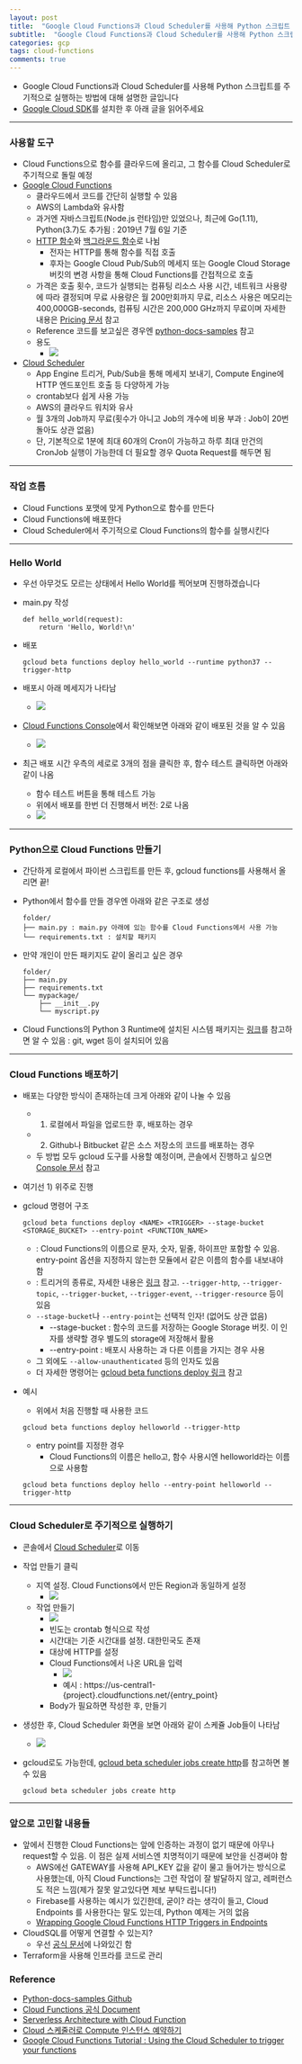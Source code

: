 ```yaml
---
layout: post
title:  "Google Cloud Functions과 Cloud Scheduler를 사용해 Python 스크립트 주기적으로 실행하기"
subtitle:  "Google Cloud Functions과 Cloud Scheduler를 사용해 Python 스크립트 주기적으로 실행하기"
categories: gcp
tags: cloud-functions
comments: true
---
```


- Google Cloud Functions과 Cloud Scheduler를 사용해 Python 스크립트를 주기적으로 실행하는 방법에 대해 설명한 글입니다
- [Google Cloud SDK](https://cloud.google.com/sdk/install?authuser=2&hl=ko)를 설치한 후 아래 글을 읽어주세요

---


### 사용할 도구
- Cloud Functions으로 함수를 클라우드에 올리고, 그 함수를 Cloud Scheduler로 주기적으로 돌릴 예정
- [Google Cloud Functions](https://cloud.google.com/functions/)
	- 클라우드에서 코드를 간단히 실행할 수 있음
	- AWS의 Lambda와 유사함
	- 과거엔 자바스크립트(Node.js 런타임)만 있었으나, 최근에 Go(1.11), Python(3.7)도 추가됨 : 2019년 7월 6일 기준
	- [HTTP 함수](https://cloud.google.com/functions/docs/writing/http?hl=ko)와 [백그라운드 함수](https://cloud.google.com/functions/docs/writing/background?hl=ko)로 나뉨
		- 전자는 HTTP를 통해 함수를 직접 호출
		- 후자는 Google Cloud Pub/Sub의 메세지 또는 Google Cloud Storage 버킷의 변경 사항을 통해 Cloud Functions를 간접적으로 호출 
	- 가격은 호출 횟수, 코드가 실행되는 컴퓨팅 리소스 사용 시간, 네트워크 사용량에 따라 결정되며 무료 사용량은 월 200만회까지 무료, 리소스 사용은 메모리는 400,000GB-seconds, 컴퓨팅 시간은 200,000 GHz까지 무료이며 자세한 내용은 [Pricing 문서](https://cloud.google.com/functions/pricing) 참고  
	- Reference 코드를 보고싶은 경우엔 [python-docs-samples](https://github.com/GoogleCloudPlatform/python-docs-samples/tree/master/functions) 참고
	- 용도
		- <img src="https://www.dropbox.com/s/xbka8brnlf1w23h/%EC%8A%A4%ED%81%AC%EB%A6%B0%EC%83%B7%202019-07-06%2000.51.11.png?raw=1">
- [Cloud Scheduler](https://cloud.google.com/scheduler/)
	- App Engine 트리거, Pub/Sub을 통해 메세지 보내기, Compute Engine에 HTTP 엔드포인트 호출 등 다양하게 가능
	- crontab보다 쉽게 사용 가능
	- AWS의 클라우드 워치와 유사 
	- 월 3개의 Job까지 무료(횟수가 아니고 Job의 개수에 비용 부과 : Job이 20번 돌아도 상관 없음)
	- 단, 기본적으로 1분에 최대 60개의 Cron이 가능하고 하루 최대 만건의 CronJob 실행이 가능한데 더 필요할 경우 Quota Request를 해두면 됨

---

### 작업 흐름
- Cloud Functions 포맷에 맞게 Python으로 함수를 만든다
- Cloud Functions에 배포한다
- Cloud Scheduler에서 주기적으로 Cloud Functions의 함수를 실행시킨다

---

### Hello World
- 우선 아무것도 모르는 상태에서 Hello World를 찍어보며 진행하겠습니다
- main.py 작성
	
	```
	def hello_world(request):
		return 'Hello, World!\n'
	```

- 배포
	
	```
	gcloud beta functions deploy hello_world --runtime python37 --trigger-http
	```

- 배포시 아래 메세지가 나타남
	- <img src="https://www.dropbox.com/s/edzm4hod0fbds1b/%EC%8A%A4%ED%81%AC%EB%A6%B0%EC%83%B7%202019-07-06%2001.24.03.png?raw=1">
- [Cloud Functions Console](https://console.cloud.google.com/functions/)에서 확인해보면 아래와 같이 배포된 것을 알 수 있음
	- <img src="https://www.dropbox.com/s/moxbvlof7uhnklz/%EC%8A%A4%ED%81%AC%EB%A6%B0%EC%83%B7%202019-07-06%2001.27.28.png?raw=1">
- 최근 배포 시간 우측의 세로로 3개의 점을 클릭한 후, 함수 테스트 클릭하면 아래와 같이 나옴
	- 함수 테스트 버튼을 통해 테스트 가능
	- 위에서 배포를 한번 더 진행해서 버전: 2로 나옴
	- <img src="https://www.dropbox.com/s/9s32qljoszgfhpy/%EC%8A%A4%ED%81%AC%EB%A6%B0%EC%83%B7%202019-07-06%2001.32.34.png?raw=1"> 

---	

### Python으로 Cloud Functions 만들기
- 간단하게 로컬에서 파이썬 스크립트를 만든 후, gcloud functions를 사용해서 올리면 끝!
- Python에서 함수를 만들 경우엔 아래와 같은 구조로 생성
	
	```
	folder/
	├── main.py : main.py 아래에 있는 함수를 Cloud Functions에서 사용 가능
	└── requirements.txt : 설치할 패키지
	```

- 만약 개인이 만든 패키지도 같이 올리고 싶은 경우
	
	```
	folder/
	├── main.py
	├── requirements.txt 	
	└── mypackage/
	    ├── __init__.py
	    └── myscript.py
	```

- Cloud Functions의 Python 3 Runtime에 설치된 시스템 패키지는 [링크](https://cloud.google.com/functions/docs/reference/python-system-packages?hl=ko)를 참고하면 알 수 있음 : git, wget 등이 설치되어 있음

---

### Cloud Functions 배포하기
- 배포는 다양한 방식이 존재하는데 크게 아래와 같이 나눌 수 있음
	- 1) 로컬에서 파일을 업로드한 후, 배포하는 경우
	- 2) Github나 Bitbucket 같은 소스 저장소의 코드를 배포하는 경우
	- 두 방법 모두 gcloud 도구를 사용할 예정이며, 콘솔에서 진행하고 싶으면 [Console 문서](https://cloud.google.com/functions/docs/deploying/console?hl=ko) 참고
- 여기선 1) 위주로 진행
- gcloud 명령어 구조
	
	```
	gcloud beta functions deploy <NAME> <TRIGGER> --stage-bucket <STORAGE_BUCKET> --entry-point <FUNCTION_NAME>
	```

	- <NAME> : Cloud Functions의 이름으로 문자, 숫자, 밑줄, 하이프만 포함할 수 있음. entry-point 옵션을 지정하지 않는한 모듈에서 같은 이름의 함수를 내보내야 함
	- <TRIGGER> : 트리거의 종류로, 자세한 내용은 [링크](https://cloud.google.com/functions/docs/calling/?hl=ko) 참고. `--trigger-http`, `--trigger-topic`, `--trigger-bucket`, `--trigger-event`, `--trigger-resource` 등이 있음
	- `--stage-bucket`나 `--entry-point`는 선택적 인자! (없어도 상관 없음)
		- --stage-bucket : 함수의 코드를 저장하는 Google Storage 버킷. 이 인자를 생략할 경우 별도의 storage에 저장해서 활용
		- --entry-point : 배포시 사용하는 <NAME>과 다른 이름을 가지는 경우 사용
	- 그 외에도 `--allow-unauthenticated` 등의 인자도 있음
	- 더 자세한 명령어는 [gcloud beta functions deploy 링크](https://cloud.google.com/sdk/gcloud/reference/beta/functions/deploy?hl=ko) 참고
- 예시
	- 위에서 처음 진행할 때 사용한 코드
	
	```
	gcloud beta functions deploy helloworld --trigger-http
	```
	
	- entry point를 지정한 경우 
		- Cloud Functions의 이름은 hello고, 함수 사용시엔 helloworld라는 이름으로 사용함
	```
	gcloud beta functions deploy hello --entry-point helloworld --trigger-http
	```

---

### Cloud Scheduler로 주기적으로 실행하기
- 콘솔에서 [Cloud Scheduler](https://console.cloud.google.com/cloudscheduler?project=geultto)로 이동
- 작업 만들기 클릭
	- 지역 설정. Cloud Functions에서 만든 Region과 동일하게 설정
		- <img src="https://www.dropbox.com/s/6r1xu8dybcvdocy/%EC%8A%A4%ED%81%AC%EB%A6%B0%EC%83%B7%202019-07-06%2011.56.06.png?raw=1"> 
	- 작업 만들기
		- <img src="https://www.dropbox.com/s/r4pwhx154havkm7/%EC%8A%A4%ED%81%AC%EB%A6%B0%EC%83%B7%202019-07-06%2012.00.03.png?raw=1">
		- 빈도는 crontab 형식으로 작성
		- 시간대는 기준 시간대를 설정. 대한민국도 존재
		- 대상에 HTTP를 설정 
		- Cloud Functions에서 나온 URL을 입력
			- <img src="https://www.dropbox.com/s/tki7pepqbvtvaez/%EC%8A%A4%ED%81%AC%EB%A6%B0%EC%83%B7%202019-07-06%2012.01.02.png?raw=1"> 
			- 예시 : https://us-central1-{project}.cloudfunctions.net/{entry_point}
		- Body가 필요하면 작성한 후, 만들기  
- 생성한 후, Cloud Scheduler 화면을 보면 아래와 같이 스케쥴 Job들이 나타남
	- <img src="https://www.dropbox.com/s/gy7v6bbdsvqvxfn/%EC%8A%A4%ED%81%AC%EB%A6%B0%EC%83%B7%202019-07-06%2012.04.20.png?raw=1"> 
- gcloud로도 가능한데, [gcloud beta scheduler jobs create http](https://cloud.google.com/sdk/gcloud/reference/beta/scheduler/jobs/create/http)를 참고하면 볼 수 있음
	
	```
	gcloud beta scheduler jobs create http
	``` 

---


### 앞으로 고민할 내용들
- 앞에서 진행한 Cloud Functions는 앞에 인증하는 과정이 없기 때문에 아무나 request할 수 있음. 이 점은 실제 서비스엔 치명적이기 때문에 보안을 신경써야 함
	- AWS에선 GATEWAY를 사용해 API_KEY 값을 같이 물고 들어가는 방식으로 사용했는데, 아직 Cloud Functions는 그런 작업이 잘 발달하지 않고, 레퍼런스도 적은 느낌(제가 잘못 알고있다면 제보 부탁드립니다!)
	- Firebase를 사용하는 예시가 있긴한데, 굳이? 라는 생각이 들고, Cloud Endpoints 를 사용한다는 말도 있는데, Python 예제는 거의 없음
	- [Wrapping Google Cloud Functions HTTP Triggers in Endpoints](https://medium.com/google-cloud/wrapping-google-cloud-functions-http-triggers-in-endpoints-666e141e5e3b)
- CloudSQL를 어떻게 연결할 수 있는지?
	- 우선 [공식 문서](https://cloud.google.com/functions/docs/sql?hl=ko)에 나와있긴 함 
- Terraform을 사용해 인프라를 코드로 관리


### Reference
- [Python-docs-samples Github](https://github.com/GoogleCloudPlatform/python-docs-samples/tree/master/functions)
- [Cloud Functions 공식 Document](https://cloud.google.com/functions/docs/)
- [Serverless Architecture with Cloud Function](https://www.slideshare.net/calmlake79/serverless-architecture-with-cloud-function)
- [Cloud 스케줄러로 Compute 인스턴스 예약하기](https://cloud.google.com/scheduler/docs/start-and-stop-compute-engine-instances-on-a-schedule)
- [Google Cloud Functions Tutorial : Using the Cloud Scheduler to trigger your functions](https://rominirani.com/google-cloud-functions-tutorial-using-the-cloud-scheduler-to-trigger-your-functions-756160a95c43)